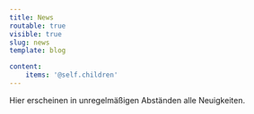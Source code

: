 ```yaml
---
title: News
routable: true
visible: true
slug: news
template: blog

content:
    items: '@self.children'
---
```


Hier erscheinen in unregelmäßigen Abständen alle Neuigkeiten.
